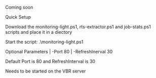 Coming soon

Quick Setup

Download the monitoring-light.ps1, rts-extractor.ps1 and job-stats.ps1 scripts and place it in a diectory

Start the script: .\monitoring-light.ps1

Optional Parameters 
| -Port 80 
| -RefreshInerval 30

Default Port is 80 and RefreshInterval is 30


Needs to be started on the VBR server
